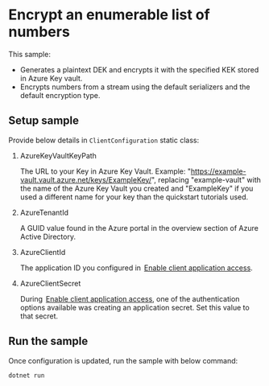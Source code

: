# Encrypt an enumerable list of numbers

This sample:
- Generates a plaintext DEK and encrypts it with the specified KEK stored in Azure Key vault.
- Encrypts numbers from a stream using the default serializers and the default encryption type.

## Setup sample

Provide below details in `ClientConfiguration` static class:

1. AzureKeyVaultKeyPath 

   The URL to your Key in Azure Key Vault. Example: "https://example-vault.vault.azure.net/keys/ExampleKey/", replacing "example-vault" with the name of the Azure Key Vault you created and "ExampleKey" if you used a different name for your key than the quickstart tutorials used.

2. AzureTenantId

   A GUID value found in the Azure portal in the overview section of Azure Active Directory.

3. AzureClientId

   The application ID you configured in  [Enable client application access]().

4. AzureClientSecret

    During  [Enable client application access](), one of the authentication options available was creating an application secret. Set this value to that secret.

## Run the sample

Once configuration is updated, run the sample with below command:

```
dotnet run
```
